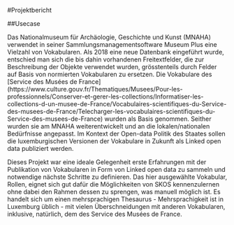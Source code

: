 #Projektbericht

##Usecase

<p>Das Nationalmuseum für Archäologie, Geschichte und Kunst (MNAHA) verwendet in seiner Sammlungsmanagementsoftware Museum Plus eine Vielzahl von Vokabularen. Als 2018 eine neue Datenbank eingeführt wurde, entschied man sich die bis dahin vorhandenen Freitextfelder, die zur Beschreibung der Objekte verwendet wurden, grösstenteils durch Felder auf Basis von normierten Vokabularen zu ersetzen. Die Vokabulare des [Service des Musées de France](https://www.culture.gouv.fr/Thematiques/Musees/Pour-les-professionnels/Conserver-et-gerer-les-collections/Informatiser-les-collections-d-un-musee-de-France/Vocabulaires-scientifiques-du-Service-des-musees-de-France/Telecharger-les-vocabulaires-scientifiques-du-Service-des-musees-de-France) wurden als Basis genommen. Seither wurden sie am MNAHA weiterentwickelt und an die lokalen/nationalen Bedürfnisse angepasst. Im Kontext der Open-data Politik des Staates sollen die luxemburgischen Versionen der Vokabulare in Zukunft als Linked open data publiziert werden.</p>
<p>Dieses Projekt war eine ideale Gelegenheit erste Erfahrungen mit der Publikation von Vokabularen in Form von Linked open data zu sammeln und notwendige nächste Schritte zu definieren. Das hier ausgewählte Vokabular, Rollen, eignet sich gut dafür die Möglichkeiten von SKOS kennenzulernen ohne dabei den Rahmen dessen zu sprengen, was manuell möglich ist. Es handelt sich um einen mehrsprachigen Thesaurus - Mehrsprachigkeit ist in Luxemburg üblich - mit vielen Überschneidungen mit anderen Vokabularen, inklusive, natürlich, dem des Service des Musées de France.</p>

